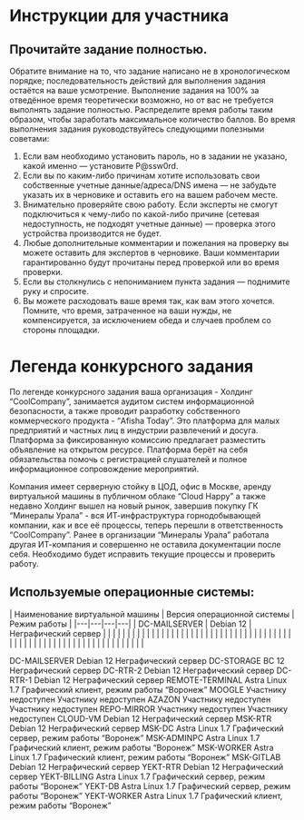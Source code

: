 # Инструкции для участника

## Прочитайте задание полностью.

Обратите внимание на то, что задание написано не в хронологическом порядке; последовательность действий для выполнения задания остаётся на ваше усмотрение.
Выполнение задания на 100% за отведённое время теоретически возможно, но от вас не требуется выполнять задание полностью.
Распределите время работы таким образом, чтобы заработать максимальное количество баллов. Во время выполнения задания руководствуйтесь следующими полезными советами:
1. Если вам необходимо установить пароль, но в задании не указано, какой именно — установите P@ssw0rd.
2. Если вы по каким-либо причинам хотите использовать свои собственные учетные данные/адреса/DNS имена — не забудьте указать их в черновике и оставить его на вашем рабочем месте.
3. Внимательно проверяйте свою работу. Если эксперты не смогут подключиться к чему-либо по какой-либо причине (сетевая недоступность, не подходят учетные данные) — проверка этого устройства производится не будет.
4. Любые дополнительные комментарии и пожелания на проверку вы можете оставить для экспертов в черновике. Ваши комментарии гарантированно будут прочитаны перед проверкой или во время проверки.
5. Если вы столкнулись с непониманием пункта задания — поднимите руку и спросите.
6. Вы можете расходовать ваше время так, как вам этого хочется. Помните, что время, затраченное на ваши нужды, не компенсируется, за исключением обеда и случаев проблем со стороны площадки.

# Легенда конкурсного задания

По легенде конкурсного задания ваша организация - Холдинг “CoolCompany”, занимается аудитом систем информационной безопасности, а также проводит разработку собственного коммерческого продукта - “Afisha Today”. Это платформа для малых предприятий и частных лиц в индустрии развлечений и досуга. Платформа за фиксированную комиссию предлагает разместить объявление на открытом ресурсе. Платформа берёт на себя обязательства помочь с регистрацией слушателей и полное информационное сопровождение мероприятий.

Компания имеет серверную стойку в ЦОД, офис в Москве, аренду виртуальной машины в публичном облаке “Cloud Happy” а также недавно Холдинг вышел на новый рынок, завершив покупку ГК “Минералы Урала” - вся ИТ-инфраструктура горнодобывающей компании, как и все её процессы, теперь перешли в ответственность “CoolCompany”. Ранее в организации “Минералы Урала” работала другая ИТ-компания и совершенно не оставила документации после себя. Необходимо будет исправить текущие процессы и проверить работу.

## Используемые операционные системы:
| Наименование виртуальной машины  | Версия операционной системы  |  Режим работы |
|---|---|---|---|
| DC-MAILSERVER  | Debian 12  | Неграфический сервер  |   |
|   |   |   |   |
|   |   |   |   |
|   |   |   |   |
|   |   |   |   |
|   |   |   |   |
|   |   |   |   |
|   |   |   |   |
|   |   |   |   |
|   |   |   |   |
|   |   |   |   |
|   |   |   |   |
|   |   |   |   |
|   |   |   |   |

DC-MAILSERVER	Debian 12	Неграфический сервер
DC-STORAGE	ВС 12	Неграфический сервер
DC-RTR-2	Debian 12	Неграфический сервер
DC-RTR-1	Debian 12	Неграфический сервер
REMOTE-TERMINAL	Astra Linux 1.7	Графический клиент, режим работы “Воронеж”
MOOGLE	Участнику недоступен	Участнику недоступен
AZAZON	Участнику недоступен	Участнику недоступен
REPO-MIRROR	Участнику недоступен	Участнику недоступен
CLOUD-VM	Debian 12	Неграфический сервер
MSK-RTR	Debian 12	Неграфический сервер
MSK-DC	Astra Linux 1.7	Графический сервер, режим работы “Воронеж”
MSK-ADMINPC	Astra Linux 1.7	Графический клиент, режим работы “Воронеж”
MSK-WORKER	Astra Linux 1.7	Графический клиент, режим работы “Воронеж”
MSK-GITLAB	Debian 12	Неграфический сервер
YEKT-RTR	Debian 12	Неграфический сервер
YEKT-BILLING	Astra Linux 1.7	Графический сервер, режим работы “Воронеж”
YEKT-DB	Astra Linux 1.7	Графический сервер, режим работы “Воронеж”
YEKT-WORKER	Astra Linux 1.7	Графический клиент, режим работы “Воронеж”
